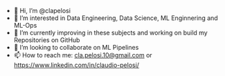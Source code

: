 - 👋 Hi, I’m @clapelosi
- 👀 I’m interested in Data Engineering, Data Science, ML Enginnering and ML-Ops
- 🌱 I’m currently improving in these subjects and working on build my Repositories on GitHub 
- 💞️ I’m looking to collaborate on ML Pipelines
- 📫 How to reach me: cla.pelosi.10@gmail.com or https://www.linkedin.com/in/claudio-pelosi/
<!---
clapelosi/clapelosi is a ✨ special ✨ repository because its `README.md` (this file) appears on your GitHub profile.
You can click the Preview link to take a look at your changes.
--->
